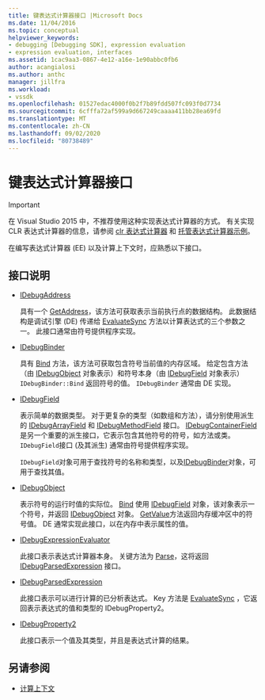 ```yaml
---
title: 键表达式计算器接口 |Microsoft Docs
ms.date: 11/04/2016
ms.topic: conceptual
helpviewer_keywords:
- debugging [Debugging SDK], expression evaluation
- expression evaluation, interfaces
ms.assetid: 1cac9aa3-0867-4e12-a16e-1e90abbc0fb6
author: acangialosi
ms.author: anthc
manager: jillfra
ms.workload:
- vssdk
ms.openlocfilehash: 01527edac4000f0b2f7b89fdd507fc093f0d7734
ms.sourcegitcommit: 6cfffa72af599a9d667249caaaa411bb28ea69fd
ms.translationtype: MT
ms.contentlocale: zh-CN
ms.lasthandoff: 09/02/2020
ms.locfileid: "80738489"
---
```

# <a name="key-expression-evaluator-interfaces"></a>键表达式计算器接口
> [!IMPORTANT]
> 在 Visual Studio 2015 中，不推荐使用这种实现表达式计算器的方式。 有关实现 CLR 表达式计算器的信息，请参阅 [clr 表达式计算器](https://github.com/Microsoft/ConcordExtensibilitySamples/wiki/CLR-Expression-Evaluators) 和 [托管表达式计算器示例](https://github.com/Microsoft/ConcordExtensibilitySamples/wiki/Managed-Expression-Evaluator-Sample)。

 在编写表达式计算器 (EE) 以及计算上下文时，应熟悉以下接口。

## <a name="interface-descriptions"></a>接口说明

- [IDebugAddress](../../extensibility/debugger/reference/idebugaddress.md)

     具有一个 [GetAddress](../../extensibility/debugger/reference/idebugaddress-getaddress.md)，该方法可获取表示当前执行点的数据结构。 此数据结构是调试引擎 (DE) 传递给 [EvaluateSync](../../extensibility/debugger/reference/idebugparsedexpression-evaluatesync.md) 方法以计算表达式的三个参数之一。 此接口通常由符号提供程序实现。

- [IDebugBinder](../../extensibility/debugger/reference/idebugbinder.md)

     具有 [Bind](../../extensibility/debugger/reference/idebugbinder-bind.md) 方法，该方法可获取包含符号当前值的内存区域。 给定包含方法（由 [IDebugObject](../../extensibility/debugger/reference/idebugobject.md) 对象表示）和符号本身（由 [IDebugField](../../extensibility/debugger/reference/idebugfield.md) 对象表示） `IDebugBinder::Bind` 返回符号的值。 `IDebugBinder` 通常由 DE 实现。

- [IDebugField](../../extensibility/debugger/reference/idebugfield.md)

     表示简单的数据类型。 对于更复杂的类型（如数组和方法），请分别使用派生的 [IDebugArrayField](../../extensibility/debugger/reference/idebugarrayfield.md) 和 [IDebugMethodField](../../extensibility/debugger/reference/idebugmethodfield.md) 接口。 [IDebugContainerField](../../extensibility/debugger/reference/idebugcontainerfield.md) 是另一个重要的派生接口，它表示包含其他符号的符号，如方法或类。 `IDebugField`接口 (及其派生) 通常由符号提供程序实现。

     `IDebugField`对象可用于查找符号的名称和类型，以及[IDebugBinder](../../extensibility/debugger/reference/idebugbinder.md)对象，可用于查找其值。

- [IDebugObject](../../extensibility/debugger/reference/idebugobject.md)

     表示符号的运行时值的实际位。 [Bind](../../extensibility/debugger/reference/idebugbinder-bind.md) 使用 [IDebugField](../../extensibility/debugger/reference/idebugfield.md) 对象，该对象表示一个符号，并返回 [IDebugObject](../../extensibility/debugger/reference/idebugobject.md) 对象。 [GetValue](../../extensibility/debugger/reference/idebugobject-getvalue.md)方法返回内存缓冲区中的符号值。 DE 通常实现此接口，以在内存中表示属性的值。

- [IDebugExpressionEvaluator](../../extensibility/debugger/reference/idebugexpressionevaluator.md)

     此接口表示表达式计算器本身。 关键方法为 [Parse](../../extensibility/debugger/reference/idebugexpressionevaluator-parse.md)，这将返回 [IDebugParsedExpression](../../extensibility/debugger/reference/idebugparsedexpression.md) 接口。

- [IDebugParsedExpression](../../extensibility/debugger/reference/idebugparsedexpression.md)

     此接口表示可以进行计算的已分析表达式。 Key 方法是 [EvaluateSync](../../extensibility/debugger/reference/idebugparsedexpression-evaluatesync.md) ，它返回表示表达式的值和类型的 IDebugProperty2。

- [IDebugProperty2](../../extensibility/debugger/reference/idebugproperty2.md)

     此接口表示一个值及其类型，并且是表达式计算的结果。

## <a name="see-also"></a>另请参阅
- [计算上下文](../../extensibility/debugger/evaluation-context.md)
